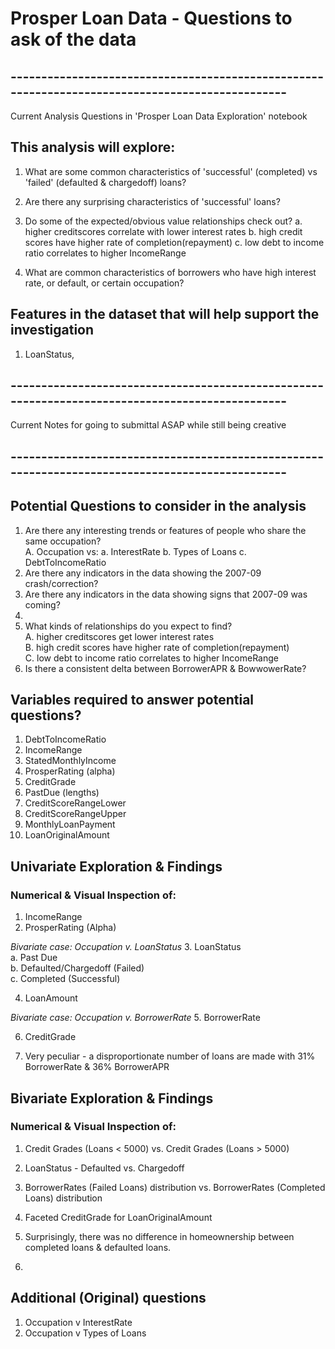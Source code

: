 # Prosper Loan Data - Questions to ask of the data

## ------------------------------------------------------------------------------------------------
Current Analysis Questions in 'Prosper Loan Data Exploration' notebook
## This analysis will explore:
1. What are some common characteristics of 'successful' (completed) vs 'failed' (defaulted & chargedoff) loans?
2. Are there any surprising characteristics of 'successful' loans?
3. Do some of the expected/obvious value relationships check out? 
    a. higher creditscores correlate with lower interest rates
    b. high credit scores have higher rate of completion(repayment)
    c. low debt to income ratio correlates to higher IncomeRange

4. What are common characteristics of borrowers who have high interest rate, or default, or certain occupation?

## Features in the dataset that will help support the investigation
1. LoanStatus, 
## ------------------------------------------------------------------------------------------------

Current Notes for going to submittal ASAP while still being creative

## ------------------------------------------------------------------------------------------------

## Potential Questions to consider in the analysis


1. Are there any interesting trends or features of people who share the same occupation?</br>
    A. 
    Occupation vs:
            a. InterestRate
            b. Types of Loans
            c. DebtToIncomeRatio
2. Are there any indicators in the data showing the 2007-09 crash/correction?
3. Are there any indicators in the data showing signs that 2007-09 was coming? 
4.
5. What kinds of relationships do you expect to find? </br>
    A. higher creditscores get lower interest rates </br>
    B. high credit scores have higher rate of completion(repayment) </br>
    C. low debt to income ratio correlates to higher IncomeRange </br>
6. Is there a consistent delta between BorrowerAPR & BowwowerRate?


## Variables required to answer potential questions?

1. DebtToIncomeRatio
2. IncomeRange
3. StatedMonthlyIncome
4. ProsperRating (alpha)
5. CreditGrade
6. PastDue (lengths)
7. CreditScoreRangeLower
8. CreditScoreRangeUpper
9. MonthlyLoanPayment
10. LoanOriginalAmount

## Univariate Exploration & Findings
### Numerical & Visual Inspection of:

1. IncomeRange
2. ProsperRating (Alpha)

*Bivariate case: Occupation v. LoanStatus*
3. LoanStatus </br>
    a. Past Due</br>
    b. Defaulted/Chargedoff (Failed)</br>
    c. Completed (Successful)
    
4. LoanAmount

*Bivariate case: Occupation v. BorrowerRate*
5. BorrowerRate

6. CreditGrade

1. Very peculiar - a disproportionate number of loans are made with 31% BorrowerRate & 36% BorrowerAPR

## Bivariate Exploration & Findings
### Numerical & Visual Inspection of:

1. Credit Grades (Loans < 5000) vs. Credit Grades (Loans > 5000)
2. LoanStatus - Defaulted vs. Chargedoff
3. BorrowerRates (Failed Loans) distribution vs. BorrowerRates (Completed Loans) distribution
4. Faceted CreditGrade for LoanOriginalAmount

1. Surprisingly, there was no difference in homeownership between completed loans & defaulted loans.
2. 

## Additional (Original) questions

1. Occupation v InterestRate
2. Occupation v Types of Loans
